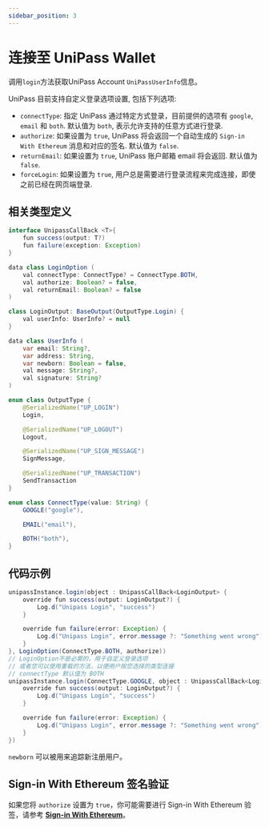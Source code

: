```yaml
---
sidebar_position: 3
---
```


# 连接至 UniPass Wallet

调用`login`方法获取UniPass Account `UniPassUserInfo`信息。

UniPass 目前支持自定义登录选项设置, 包括下列选项:
- `connectType`: 指定 UniPass 通过特定方式登录，目前提供的选项有 `google`, `email` 和 `both`. 默认值为 `both`, 表示允许支持的任意方式进行登录.
- `authorize`: 如果设置为 `true`, UniPass 将会返回一个自动生成的 `Sign-in With Ethereum` 消息和对应的签名. 默认值为 `false`.
- `returnEmail`: 如果设置为 `true`, UniPass 账户邮箱 email 将会返回. 默认值为 `false`.
- `forceLogin`: 如果设置为 `true`, 用户总是需要进行登录流程来完成连接，即使之前已经在网页端登录.

## 相关类型定义

```java
interface UnipassCallBack <T>{
    fun success(output: T?)
    fun failure(exception: Exception)
}

data class LoginOption (
    val connectType: ConnectType? = ConnectType.BOTH,
    val authorize: Boolean? = false,
    val returnEmail: Boolean? = false
)

class LoginOutput: BaseOutput(OutputType.Login) {
    val userInfo: UserInfo? = null
}

data class UserInfo (
    var email: String?,
    var address: String,
    var newborn: Boolean = false,
    val message: String?,
    val signature: String?
)

enum class OutputType {
    @SerializedName("UP_LOGIN")
    Login,

    @SerializedName("UP_LOGOUT")
    Logout,

    @SerializedName("UP_SIGN_MESSAGE")
    SignMessage,

    @SerializedName("UP_TRANSACTION")
    SendTransaction
}

enum class ConnectType(value: String) {
    GOOGLE("google"),

    EMAIL("email"),

    BOTH("both"),
}
```

## 代码示例

```java
unipassInstance.login(object : UnipassCallBack<LoginOutput> {
    override fun success(output: LoginOutput?) {
        Log.d("Unipass Login", "success")
    }

    override fun failure(error: Exception) {
        Log.d("Unipass Login", error.message ?: "Something went wrong")
    }
}, LoginOption(ConnectType.BOTH, authorize))
// LoginOption不是必需的，用于自定义登录选项
// 或者您可以使用重载的方法，以便用户按您选择的类型连接
// connectType 默认值为 BOTH
unipassInstance.login(ConnectType.GOOGLE, object : UnipassCallBack<LoginOutput> {
    override fun success(output: LoginOutput?) {
        Log.d("Unipass Login", "success")
    }

    override fun failure(error: Exception) {
        Log.d("Unipass Login", error.message ?: "Something went wrong")
    }
})
```

`newborn` 可以被用来追踪新注册用户。

## Sign-in With Ethereum 签名验证

如果您将 `authorize` 设置为 `true`，你可能需要进行 Sign-in With Ethereum 验签，请参考 [**Sign-in With Ethereum**](../verifying-messages/02-sign-in-with-ethereum.md)。